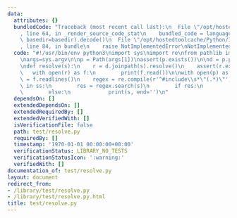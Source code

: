 ```yaml
---
data:
  attributes: {}
  bundledCode: "Traceback (most recent call last):\n  File \"/opt/hostedtoolcache/Python/3.8.5/x64/lib/python3.8/site-packages/onlinejudge_verify/documentation/build.py\"\
    , line 64, in _render_source_code_stat\n    bundled_code = language.bundle(stat.path,\
    \ basedir=basedir).decode()\n  File \"/opt/hostedtoolcache/Python/3.8.5/x64/lib/python3.8/site-packages/onlinejudge_verify/languages/python.py\"\
    , line 84, in bundle\n    raise NotImplementedError\nNotImplementedError\n"
  code: "#!/usr/bin/env python3\nimport sys\nimport re\nfrom pathlib import Path\n\
    \nargs=sys.argv\n\np = Path(args[1])\nassert(p.exists())\n\nd = p.parent.resolve()\n\
    \ndef resolve(s):\n    r = d.joinpath(s).resolve()\n    assert(r.exists())\n \
    \   with open(r) as f:\n        print(f.read())\n\nwith open(p) as f:\n    ss\
    \ = f.readlines()\n    regex = re.compile(r'^#include\\s*\"(.*)\"')\n    for s\
    \ in ss:\n        res = regex.search(s)\n        if res:\n            resolve(res[1])\n\
    \        else:\n            print(s, end='')\n"
  dependsOn: []
  extendedDependsOn: []
  extendedRequiredBy: []
  extendedVerifiedWith: []
  isVerificationFile: false
  path: test/resolve.py
  requiredBy: []
  timestamp: '1970-01-01 00:00:00+00:00'
  verificationStatus: LIBRARY_NO_TESTS
  verificationStatusIcon: ':warning:'
  verifiedWith: []
documentation_of: test/resolve.py
layout: document
redirect_from:
- /library/test/resolve.py
- /library/test/resolve.py.html
title: test/resolve.py
---
```

